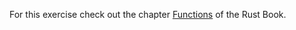 For this exercise check out the chapter [Functions](https://doc.rust-lang.org/book/second-edition/ch03-03-how-functions-work.html) of the Rust Book.